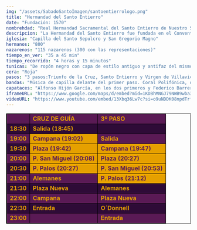 ```yaml
---
img: "/assets/SabadoSantoImagen/santoentierrologo.png"
title: "Hermandad del Santo Entierro"
date: "Fundación: 1570"
nombrehdad: "Real Hermandad Sacramental del Santo Entierro de Nuestro Señor Jesucristo, Triunfo de la Santa Cruz y María Santísima de Villaviciosa"
descripcion: "La Hermandad del Santo Entierro fue fundada en el Convento San Laureano alrededor del año 1570. Este templo cerró en 1810 y las distintas imágenes tuvieron culto en distintas iglesias. En 1956 pasó a salir el Sábado Santo."
iglesia: "Capilla del Santo Sepulcro y San Gregorio Magno"
hermanos: "800"
nazarenos: "115 nazarenos (300 con las representaciones)"
tiempo_en_ver: "35 a 45 min"
tiempo_recorrido: "4 horas y 15 minutos"
tunicas: "De ropón negro con capa de estilo antiguo y antifaz del mismo color"
cera: "Roja"
pasos: "3 pasos:Triunfo de la Cruz, Santo Entierro y Virgen de Villaviciosa"
bandas: "Música de capilla delante del primer paso. Coral Polifónica, delante del segundo y la Banda Sinfónica Municipal de Sevilla, tras la Urna. Banda del Ejército, tras el paso del Duelo"
capataces: "Alfonso Hijón García, en los dos primeros y Federico Barrero en el Duelo"
iframeURL: "https://www.google.com/maps/d/embed?mid=1KDBhMNGJ79NWB9wba30K5aZuf7W2mAXr&ehbc=2E312F"
videoURL: "https://www.youtube.com/embed/13Xbq36Lw7c?si=o9uNDDK08npdTrfI"
---
```


<table class="recorrido" style="width: 100%; border-collapse: collapse; text-align: left; border: 1px solid black;">
  <tbody>
    <tr style="background-color: #5a1a55; color: #e5a000; font-weight: bold;">
      <td style="border: 1px solid black; text-align: center;"></td>
      <td style="border: 1px solid black;">CRUZ DE GUÍA</td>
      <td style="border: 1px solid black;">3º PASO</td>
    </tr>
    <tr style="background-color: #2e0b37; color: #e5a000; font-weight: bold;">
      <td style="border: 1px solid black; text-align: center;">18:30</td>
      <td style="border: 1px solid black;">Salida (18:45)</td>
      <td style="border: 1px solid black;"></td>
    </tr>
    <tr style="background-color: #5a1a55; color: #e5a000; font-weight: bold;">
      <td style="border: 1px solid black; text-align: center;">19:00</td>
      <td style="border: 1px solid black; background-color: #e5a000; color: #5a1a55;">Campana (19:02)</td>
      <td style="border: 1px solid black;">Salida</td>
    </tr>
    <tr style="background-color: #2e0b37; color: #e5a000; font-weight: bold;">
      <td style="border: 1px solid black; text-align: center;">19:30</td>
      <td style="border: 1px solid black; background-color: #e5a000; color: #5a1a55;">Plaza (19:42)</td>
      <td style="border: 1px solid black; background-color: #e5a000; color: #5a1a55;">Campana (19:47)</td>
    </tr>
    <tr style="background-color: #5a1a55; color: #e5a000; font-weight: bold;">
      <td style="border: 1px solid black; text-align: center;">20:00</td>
      <td style="border: 1px solid black; background-color: #e5a000; color: #5a1a55;">P. San Miguel (20:08)</td>
      <td style="border: 1px solid black; background-color: #e5a000; color: #5a1a55;">Plaza (20:27)</td>
    </tr>
    <tr style="background-color: #2e0b37; color: #e5a000; font-weight: bold;">
      <td style="border: 1px solid black; text-align: center;">20:30</td>
      <td style="border: 1px solid black; background-color: #e5a000; color: #5a1a55;">P. Palos (20:27)</td>
      <td style="border: 1px solid black; background-color: #e5a000; color: #5a1a55;">P. San Miguel (20:53)</td>
    </tr>
    <tr style="background-color: #5a1a55; color: #e5a000; font-weight: bold;">
      <td style="border: 1px solid black; text-align: center;">21:00</td>
      <td style="border: 1px solid black;">Alemanes</td>
      <td style="border: 1px solid black; background-color: #e5a000; color: #5a1a55;">P. Palos (21:12)</td>
    </tr>
    <tr style="background-color: #2e0b37; color: #e5a000; font-weight: bold;">
      <td style="border: 1px solid black; text-align: center;">21:30</td>
      <td style="border: 1px solid black;">Plaza Nueva</td>
      <td style="border: 1px solid black;">Alemanes</td>
    </tr>
    <tr style="background-color: #5a1a55; color: #e5a000; font-weight: bold;">
      <td style="border: 1px solid black; text-align: center;">22:00</td>
      <td style="border: 1px solid black;">Campana</td>
      <td style="border: 1px solid black;">Plaza Nueva</td>
    </tr>
    <tr style="background-color: #2e0b37; color: #e5a000; font-weight: bold;">
      <td style="border: 1px solid black; text-align: center;">22:30</td>
      <td style="border: 1px solid black;">Entrada</td>
      <td style="border: 1px solid black;">O´Donnell</td>
    </tr>
    <tr style="background-color: #5a1a55; color: #e5a000; font-weight: bold;">
      <td style="border: 1px solid black; text-align: center;">23:00</td>
      <td style="border: 1px solid black;"></td>
      <td style="border: 1px solid black;">Entrada</td>
    </tr>
  </tbody>
</table>